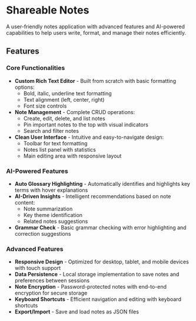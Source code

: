 # Shareable Notes

A user-friendly notes application with advanced features and AI-powered capabilities to help users write, format, and manage their notes efficiently.

## Features

### Core Functionalities

- **Custom Rich Text Editor** - Built from scratch with basic formatting options:
  - Bold, italic, underline text formatting
  - Text alignment (left, center, right)
  - Font size controls
- **Note Management** - Complete CRUD operations:
  - Create, edit, delete, and list notes
  - Pin important notes to the top with visual indicators
  - Search and filter notes
- **Clean User Interface** - Intuitive and easy-to-navigate design:
  - Toolbar for text formatting
  - Notes list panel with statistics
  - Main editing area with responsive layout

### AI-Powered Features

- **Auto Glossary Highlighting** - Automatically identifies and highlights key terms with hover explanations
- **AI-Driven Insights** - Intelligent recommendations based on note content:
  - Note summarization
  - Key theme identification
  - Related notes suggestions
- **Grammar Check** - Basic grammar checking with error highlighting and correction suggestions

### Advanced Features

- **Responsive Design** - Optimized for desktop, tablet, and mobile devices with touch support
- **Data Persistence** - Local storage implementation to save notes and preferences between sessions
- **Note Encryption** - Password-protected notes with end-to-end encryption for secure storage
- **Keyboard Shortcuts** - Efficient navigation and editing with keyboard shortcuts
- **Export/Import** - Save and load notes as JSON files
